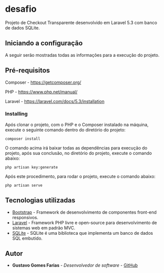 # desafio

Projeto de Checkout Transparente desenvolvido em Laravel 5.3 com banco de dados SQLite.

## Iniciando a configuração

A seguir serão mostradas todas as informações para a execução do projeto.

## Pré-requisitos

Composer - https://getcomposer.org/

PHP - https://www.php.net/manual/

Laravel - https://laravel.com/docs/5.3/installation

### Installing

Após clonar o projeto, com o PHP e o Composer instalado na máquina, execute o seguinte comando dentro do diretório do projeto:
```
composer install
```

O comando acima irá baixar todas as dependências para execução do projeto, após sua conclusão, no diretório do projeto, execute o comando abaixo:

```
php artisan key:generate
```
Após este procedimento, para rodar o projeto, execute o comando abaixo:

```
php artisan serve
```

## Tecnologias utilizadas

* [Bootstrap](https://getbootstrap.com/) - Framework de desenvolvimento de componentes front-end responsivos.
* [Laravel](https://maven.apache.org/) - Framework PHP livre e open-source para desenvolvimento de sistemas web em padrão MVC.
* [SQLite](https://www.sqlite.org/index.html) - SQLite é uma biblioteca que implementa um banco de dados SQL embutido.

## Autor

* **Gustavo Gomes Farias** - *Desenvolvedor de software* - [GitHub](https://github.com/gust142/)



